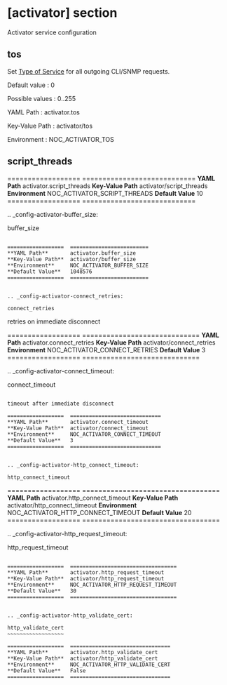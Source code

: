# [activator] section
Activator service configuration

## tos
Set [Type of Service](https://en.wikipedia.org/wiki/Type_of_service) for
all outgoing CLI/SNMP requests.

Default value
:   0

Possible values
:   0..255

YAML Path
:   activator.tos

Key-Value Path
:   activator/tos

Environment
:   NOC_ACTIVATOR_TOS

## script_threads

==================  ============================
**YAML Path**       activator.script_threads
**Key-Value Path**  activator/script_threads
**Environment**     NOC_ACTIVATOR_SCRIPT_THREADS
**Default Value**   10
==================  ============================


.. _config-activator-buffer_size:

buffer_size
~~~~~~~~~~~

==================  =========================
**YAML Path**       activator.buffer_size
**Key-Value Path**  activator/buffer_size
**Environment**     NOC_ACTIVATOR_BUFFER_SIZE
**Default Value**   1048576
==================  =========================


.. _config-activator-connect_retries:

connect_retries
~~~~~~~~~~~~~~~

retries on immediate disconnect

==================  =============================
**YAML Path**       activator.connect_retries
**Key-Value Path**  activator/connect_retries
**Environment**     NOC_ACTIVATOR_CONNECT_RETRIES
**Default Value**   3
==================  =============================


.. _config-activator-connect_timeout:

connect_timeout
~~~~~~~~~~~~~~~

timeout after immediate disconnect

==================  =============================
**YAML Path**       activator.connect_timeout
**Key-Value Path**  activator/connect_timeout
**Environment**     NOC_ACTIVATOR_CONNECT_TIMEOUT
**Default Value**   3
==================  =============================


.. _config-activator-http_connect_timeout:

http_connect_timeout
~~~~~~~~~~~~~~~~~~~~

==================  ==================================
**YAML Path**       activator.http_connect_timeout
**Key-Value Path**  activator/http_connect_timeout
**Environment**     NOC_ACTIVATOR_HTTP_CONNECT_TIMEOUT
**Default Value**   20
==================  ==================================


.. _config-activator-http_request_timeout:

http_request_timeout
~~~~~~~~~~~~~~~~~~~~

==================  ==================================
**YAML Path**       activator.http_request_timeout
**Key-Value Path**  activator/http_request_timeout
**Environment**     NOC_ACTIVATOR_HTTP_REQUEST_TIMEOUT
**Default Value**   30
==================  ==================================


.. _config-activator-http_validate_cert:

http_validate_cert
~~~~~~~~~~~~~~~~~~

==================  ================================
**YAML Path**       activator.http_validate_cert
**Key-Value Path**  activator/http_validate_cert
**Environment**     NOC_ACTIVATOR_HTTP_VALIDATE_CERT
**Default Value**   False
==================  ================================


